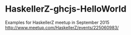 # HaskellerZ-ghcjs-HelloWorld
Examples for HaskellerZ meetup in September 2015 http://www.meetup.com/HaskellerZ/events/225060983/
